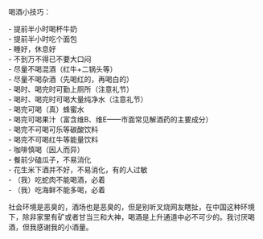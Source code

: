 <p>喝酒小技巧：</p><p>- 提前半小时喝杯牛奶<br />- 提前半小时吃个面包<br />- 睡好，休息好<br />- 不到万不得已不要大口闷<br />- 尽量不喝混酒（红牛+二锅头等）<br />- 尽量不喝杂酒（先喝红的，再喝白的）<br />- 喝时、喝完时可勤上厕所（注意礼节）<br />- 喝时、喝完时可喝大量纯净水（注意礼节）<br />- 喝完可喝（真）蜂蜜水<br />- 喝完可喝果汁（富含维B、维E——市面常见解酒药的主要成分）<br />- 喝完不可喝可乐等碳酸饮料<br />- 喝完不可喝红牛等能量饮料<br />- 咖啡慎喝（因人而异）<br />- 餐前少磕瓜子，不易消化<br />- 花生米下酒并不好，不易消化，有的人过敏<br />- （我）吃蛇肉不能喝酒，必着<br />- （我）吃海鲜不能多喝，必着</p><p>社会环境是恶臭的，酒场也是恶臭的，但是别听叉烧网友瞎扯，在中国这种环境下，除非家里有矿或者甘当三和大神，喝酒是上升通道中必不可少的。我讨厌喝酒，但我感谢我的小酒量。</p>